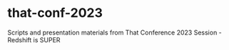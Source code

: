 # that-conf-2023
Scripts and presentation materials from That Conference 2023 Session - Redshift is SUPER

